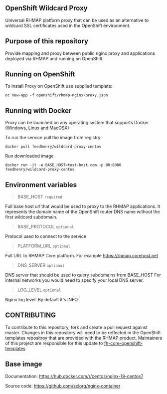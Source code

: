 ## OpenShift Wildcard Proxy

Universal RHMAP platform proxy that can be used as an alternative to wildcard SSL certificates used in the OpenShift environment.

## Purpose of this repository

Provide mapping and proxy between public nginx proxy and
applications deployed via RHMAP and running on OpenShift.


## Running on OpenShift

To install Proxy on OpenShift use supplied template:

    oc new-app -f openshift/rhmap-nginx-proxy.json

## Running with Docker

Proxy can be launched on any operating system that supports Docker (Windows, Linux and MacOSX)

To run the service pull the image from registry:

    docker pull feedhenry/wildcard-proxy-centos

Run downloaded image

    docker run -it -e BASE_HOST=test-host.com -p 80:8080 feedhenry/wildcard-proxy-centos

## Environment variables

> BASE_HOST `required`

Full base host url that would be used to proxy to the RHMAP applications.
It represents the domain name of the OpenShift router DNS name without the first wildcard subdomain.

> BASE_PROTOCOL `optional`

Protocol used to connect to the service

> PLATFORM_URL `optional`

Full URL to RHMAP Core platform. For example https://rhmap.corehost.net

> DNS_SERVER `optional`

DNS server that should be used to query subdomains from BASE_HOST
For internal networks you would need to specify your local DNS server.

> LOG_LEVEL `optional`

Nginx log level. By default it's INFO.

## CONTRIBUTING

To contribute to this repository, fork and create a pull request against master. Changes in this repository will need to be reflected in
the OpenShift templates repositroy that are provided with the RHMAP product. Maintainers of this project are responsible for this update to [fh-core-openshift-templates](https://github.com/fheng/fh-core-openshift-templates)

## Base image

Documentation:
https://hub.docker.com/r/centos/nginx-18-centos7

Source code:
https://github.com/sclorg/nginx-container
